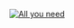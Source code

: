 [![All you need](https://skillicons.dev/icons?i=python,cpp,c,rust,js,java,cs,julia,kotlin,lua,swift,bash,powershell)](https://skillicons.dev)